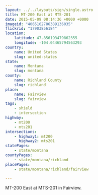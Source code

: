 ```yaml
---
layout: ../../layouts/sign/single.astro
title: MT-200 East at MTS-201
date: 2015-05-09 08:14:36 +0000 +0000
imageid: "4065162786389136035"
flickrid: "17903856184"
location:
    latitude: 47.856193479862355
    longitude: -104.04465794563293
country:
    name: United States
    slug: united-states
state:
    name: Montana
    slug: montana
county:
    name: Richland County
    slug: richland
place:
    name: Fairview
    slug: fairview
tags:
    - shield
    - intersection
highway:
    - mt200
    - mts201
intersections:
    - highway1: mt200
      highway2: mts201
statePages:
    - state/montana
countyPages:
    - state/montana/richland
placePages:
    - state/montana/richland/fairview

---
```

MT-200 East at MTS-201 in Fairview.